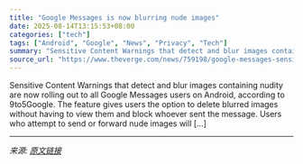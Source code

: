 ```yaml
---
title: "Google Messages is now blurring nude images"
date: 2025-08-14T13:15:53+08:00
categories: ["tech"]
tags: ["Android", "Google", "News", "Privacy", "Tech"]
summary: "Sensitive Content Warnings that detect and blur images containing nudity are now rolling out to all Google Messages users on Android, according to 9to5Google. The feature gives users the option to del"
source_url: "https://www.theverge.com/news/759198/google-messages-sensitive-content-warnings-feature"
---
```


Sensitive Content Warnings that detect and blur images containing nudity are now rolling out to all Google Messages users on Android, according to 9to5Google. The feature gives users the option to delete blurred images without having to view them and block whoever sent the message. Users who attempt to send or forward nude images will [&#8230;]

---

*来源: [原文链接](https://www.theverge.com/news/759198/google-messages-sensitive-content-warnings-feature)*
